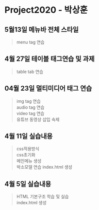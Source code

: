 # Project2020 - 박상훈

## 5월13일 메뉴바 전체 스타일
>menu tag 연습 

## 4월 27일 테이블 태그연습 및 과제
>table tab 연습<br>

## 04월 23일 멀티미디어 태그 연습 
>img tag 연습 <br>
audio tag 연습<br>
video tag 연습<br>
유튜브 동영상 삽입 숙제
## 4월 11일 실습내용
>css적용방식<br>
css초기화<br> 
메인메뉴 생성 <br>
박소모델 연습
 index.html 생성
## 4월 5일 실습내용
>HTML 기본구조 학습 및 실습 <br>
 index.html 생성
